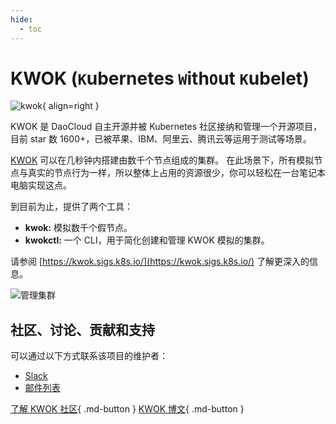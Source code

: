 ```yaml
---
hide:
  - toc
---
```


# KWOK (`K`ubernetes `W`ith`O`ut `K`ubelet)

![kwok](https://docs.daocloud.io/daocloud-docs-images/docs/community/images/kwok.png){ align=right }

KWOK 是 DaoCloud 自主开源并被 Kubernetes 社区接纳和管理一个开源项目，目前 star 数 1600+，已被苹果、IBM、阿里云、腾讯云等运用于测试等场景。

[KWOK](https://sigs.k8s.io/kwok) 可以在几秒钟内搭建由数千个节点组成的集群。
在此场景下，所有模拟节点与真实的节点行为一样，所以整体上占用的资源很少，你可以轻松在一台笔记本电脑实现这点。

到目前为止，提供了两个工具：

- **kwok:** 模拟数千个假节点。
- **kwokctl:** 一个 CLI，用于简化创建和管理 KWOK 模拟的集群。

请参阅 [https://kwok.sigs.k8s.io/](https://kwok.sigs.k8s.io/) 了解更深入的信息。

![管理集群](https://docs.daocloud.io/daocloud-docs-images/docs/community/images/manage-clusters.svg)

## 社区、讨论、贡献和支持

可以通过以下方式联系该项目的维护者：

- [Slack](https://kubernetes.slack.com/messages/sig-scheduling)
- [邮件列表](https://groups.google.com/forum/#!forum/kubernetes-sig-scheduling)

[了解 KWOK 社区](https://github.com/kubernetes-sigs/kwok){ .md-button }
[KWOK 博文](../blogs/230301-kwok.md){ .md-button }

